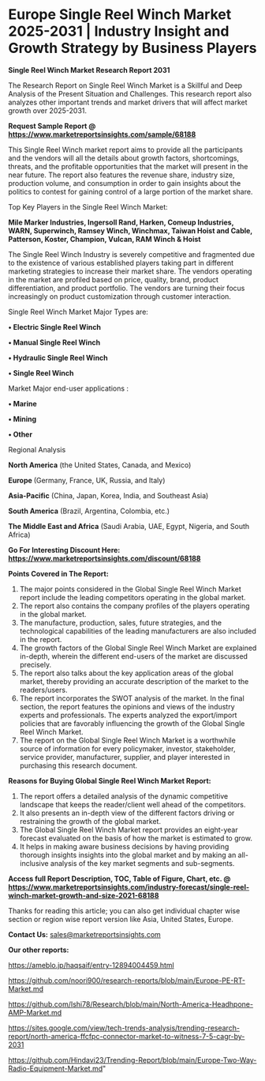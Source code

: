 # Europe Single Reel Winch Market 2025-2031 | Industry Insight and Growth Strategy by Business Players

<strong>Single Reel Winch Market Research Report 2031</strong>

The Research Report on Single Reel Winch Market is a Skillful and Deep Analysis of the Present Situation and Challenges. This research report also analyzes other important trends and market drivers that will affect market growth over 2025-2031.

<strong>Request Sample Report @ <a href=https://www.marketreportsinsights.com/sample/68188>https://www.marketreportsinsights.com/sample/68188</a></strong>

This Single Reel Winch market report aims to provide all the participants and the vendors will all the details about growth factors, shortcomings, threats, and the profitable opportunities that the market will present in the near future. The report also features the revenue share, industry size, production volume, and consumption in order to gain insights about the politics to contest for gaining control of a large portion of the market share.

Top Key Players in the Single Reel Winch Market:

<strong>Mile Marker Industries, Ingersoll Rand, Harken, Comeup Industries, WARN, Superwinch, Ramsey Winch, Winchmax, Taiwan Hoist and Cable, Patterson, Koster, Champion, Vulcan, RAM Winch & Hoist</strong>

The Single Reel Winch Industry is severely competitive and fragmented due to the existence of various established players taking part in different marketing strategies to increase their market share. The vendors operating in the market are profiled based on price, quality, brand, product differentiation, and product portfolio. The vendors are turning their focus increasingly on product customization through customer interaction.

Single Reel Winch Market Major Types are:

<strong>• Electric Single Reel Winch

• Manual Single Reel Winch

• Hydraulic Single Reel Winch

• Single Reel Winch</strong>

Market Major end-user applications :

<strong>• Marine

• Mining

• Other</strong>

Regional Analysis

</u><strong><b>North America</b></strong> (the United States, Canada, and Mexico)

<strong><b>Europe </b></strong>(Germany, France, UK, Russia, and Italy)

<strong><b>Asia-Pacific</b></strong> (China, Japan, Korea, India, and Southeast Asia)

<strong><b>South America</b></strong> (Brazil, Argentina, Colombia, etc.)

<strong><b>The Middle East and Africa</b></strong> (Saudi Arabia, UAE, Egypt, Nigeria, and South Africa)

<strong>Go For Interesting Discount Here: <a href=https://www.marketreportsinsights.com/discount/68188>https://www.marketreportsinsights.com/discount/68188</a></strong>

<strong>Points Covered in The Report:</strong>
<ol>
  <li>The major points considered in the Global Single Reel Winch Market report include the leading competitors operating in the global market.</li>
  <li>The report also contains the company profiles of the players operating in the global market.</li>
  <li>The manufacture, production, sales, future strategies, and the technological capabilities of the leading manufacturers are also included in the report.</li>
  <li>The growth factors of the Global Single Reel Winch Market are explained in-depth, wherein the different end-users of the market are discussed precisely.</li>
  <li>The report also talks about the key application areas of the global market, thereby providing an accurate description of the market to the readers/users.</li>
  <li>The report incorporates the SWOT analysis of the market. In the final section, the report features the opinions and views of the industry experts and professionals. The experts analyzed the export/import policies that are favorably influencing the growth of the Global Single Reel Winch Market.</li>
  <li>The report on the Global Single Reel Winch Market is a worthwhile source of information for every policymaker, investor, stakeholder, service provider, manufacturer, supplier, and player interested in purchasing this research document.</li>
</ol>
<strong>Reasons for Buying Global Single Reel Winch Market Report:</strong>

<ol>
  <li>The report offers a detailed analysis of the dynamic competitive landscape that keeps the reader/client well ahead of the competitors.</li>
  <li>It also presents an in-depth view of the different factors driving or restraining the growth of the global market.</li>
  <li>The Global Single Reel Winch Market report provides an eight-year forecast evaluated on the basis of how the market is estimated to grow.</li>
  <li>It helps in making aware business decisions by having providing thorough insights insights into the global market and by making an all-inclusive analysis of the key market segments and sub-segments.</li>
</ol>
<strong>Access full Report Description, TOC, Table of Figure, Chart, etc. @ <a href=https://www.marketreportsinsights.com/industry-forecast/single-reel-winch-market-growth-and-size-2021-68188>https://www.marketreportsinsights.com/industry-forecast/single-reel-winch-market-growth-and-size-2021-68188</a></strong>


Thanks for reading this article; you can also get individual chapter wise section or region wise report version like Asia, United States, Europe.

<strong>Contact Us:</strong>
sales@marketreportsinsights.com

<strong>Our other reports:</strong>

<a href=https://ameblo.jp/haqsaif/entry-12894004459.html>https://ameblo.jp/haqsaif/entry-12894004459.html</a>

<a href=https://github.com/noori900/research-reports/blob/main/Europe-PE-RT-Market.md>https://github.com/noori900/research-reports/blob/main/Europe-PE-RT-Market.md</a>

<a href=https://github.com/Ishi78/Research/blob/main/North-America-Headhpone-AMP-Market.md>https://github.com/Ishi78/Research/blob/main/North-America-Headhpone-AMP-Market.md</a>

<a href=https://sites.google.com/view/tech-trends-analysis/trending-research-report/north-america-ffcfpc-connector-market-to-witness-7-5-cagr-by-2031>https://sites.google.com/view/tech-trends-analysis/trending-research-report/north-america-ffcfpc-connector-market-to-witness-7-5-cagr-by-2031</a>

<a href=https://github.com/Hindavi23/Trending-Report/blob/main/Europe-Two-Way-Radio-Equipment-Market.md>https://github.com/Hindavi23/Trending-Report/blob/main/Europe-Two-Way-Radio-Equipment-Market.md</a>"
